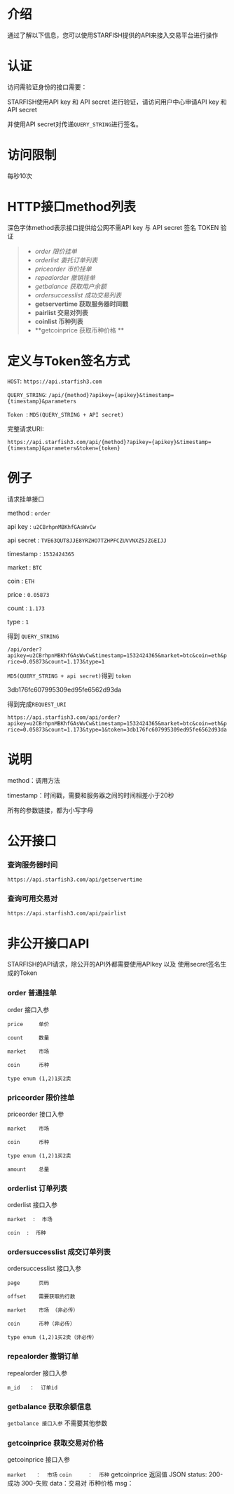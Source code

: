 # 介绍
通过了解以下信息，您可以使用STARFISH提供的API来接入交易平台进行操作
# 认证
访问需验证身份的接口需要：

STARFISH使用API key 和 API secret 进行验证，请访问用户中心申请API key 和 API secret

并使用API secret对传递`QUERY_STRING`进行签名。
# 访问限制
每秒10次
# HTTP接口method列表

深色字体method表示接口提供给公网不需API key 与 API secret 签名 TOKEN 验证
> * _order 限价挂单_
> * _orderlist 委托订单列表_
> * _priceorder 市价挂单_
> * _repealorder 撤销挂单_
> * _getbalance 获取用户余额_
> * _ordersuccesslist 成功交易列表_
> * **getservertime 获取服务器时间戳**
> * **pairlist 交易对列表**
> * **coinlist 币种列表**
> * **getcoinprice 获取币种价格 **

# 定义与Token签名方式

`HOST`: `https://api.starfish3.com`

`QUERY_STRING`: `/api/{method}?apikey={apikey}&timestamp={timestamp}&parameters`

`Token `: `MD5(QUERY_STRING + API secret)`

完整请求URI:

`https://api.starfish3.com/api/{method}?apikey={apikey}&timestamp={timestamp}&parameters&token={token}`

# 例子

请求挂单接口

method : `order` 

api key : `u2CBrhpnMBKhfGAsWvCw`

api secret : `TVE63QUT8JJE8YRZHO7TZHPFCZUVVNXZ5JZGEIJJ`

timestamp : `1532424365`

market : `BTC`

coin : `ETH`

price : `0.05873`

count : `1.173`

type : `1`

得到 `QUERY_STRING`

`/api/order?apikey=u2CBrhpnMBKhfGAsWvCw&timestamp=1532424365&market=btc&coin=eth&price=0.05873&count=1.173&type=1`

`MD5(QUERY_STRING + api secret)`得到 `token`

3db176fc607995309ed95fe6562d93da

得到完成`REQUEST_URI`

`https://api.starfish3.com/api/order?apikey=u2CBrhpnMBKhfGAsWvCw&timestamp=1532424365&market=btc&coin=eth&price=0.05873&count=1.173&type=1&token=3db176fc607995309ed95fe6562d93da`


# 说明

method：调用方法

timestamp：时间戳，需要和服务器之间的时间相差小于20秒

所有的参数链接，都为小写字母
# 公开接口
### 查询服务器时间

`https://api.starfish3.com/api/getservertime`

### 查询可用交易对

`https://api.starfish3.com/api/pairlist`

# 非公开接口API
STARFISH的API请求，除公开的API外都需要使用APIkey 以及 使用secret签名生成的Token
### order 普通挂单 

order 接口入参

  `price     单价`

  `count     数量`

  `market    市场`

  `coin      币种`

  `type enum (1,2)1买2卖`

### priceorder 限价挂单

priceorder 接口入参

`market    市场`

`coin      币种`

`type enum (1,2)1买2卖`

`amount    总量`

### orderlist 订单列表

orderlist 接口入参

  `market  :  市场`

  `coin  :  币种`


### ordersuccesslist 成交订单列表
ordersuccesslist 接口入参

`page      页码`

`offset    需要获取的行数`

`market    市场 （非必传）`

`coin      币种（非必传）`

`type enum (1,2)1买2卖（非必传）`


### repealorder 撤销订单

repealorder 接口入参

`m_id   ：  订单id`

### getbalance 获取余额信息

`getbalance 接口入参`
不需要其他参数

### getcoinprice 获取交易对价格
 getcoinprice 接口入参

`market   ：  市场`
`coin     ：  币种`
getcoinprice 返回值 JSON 
status: 200-成功 300-失败
data：交易对 币种价格
msg： 

